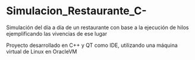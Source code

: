 # Simulacion_Restaurante_C-
Simulación del día a día de un restaurante con base a la ejecución de hilos ejemplificando las vivencias de ese lugar

Proyecto desarrollado en C++ y QT como IDE, utilizando una máquina virtual de Linux en OracleVM

